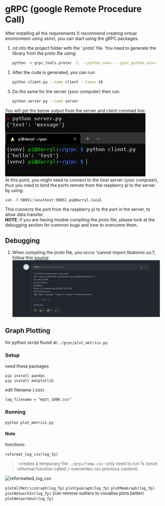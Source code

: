 # gRPC (google Remote Procedure Call)

After installing all the requirements (I recommend creating virtual environment using venv), you can start using the gRPC packages.

1. cd into the project folder with the '.proto' file. You need to generate the library from the proto file using:

    ```bash
    python -m grpc_tools.protoc -I. --python_out=. --grpc_python_out=. ./example.proto
    ```

2. After the code is generated, you can run:

    ```bash
    python client.py --name client --times 10
    ```

3. Do the same for the server (your computer) then run:

    ```bash
    python server.py --name server
    ```

You will get the below output from the server and client commad line:  
![grpc1](../images/grpc1.png)  
At this point, you might need to connect to the host server (your computer), thus you need to bind the ports remote from the raspberry pi to the server by using:

```bash
ssh -R 50051:localhost:50051 pi@darryl.local
```

This connects the port from the raspberry pi to the port in the server, to allow data transfer.  
**NOTE**: if you are having trouble compiling the proto file, please look at the debugging section for common bugs and how to overcome them.

## Debugging

1. When compiling the proto file, you occur 'cannot import libatomic.so.1', follow this [source](https://github.com/EdjeElectronics/TensorFlow-Object-Detection-on-the-Raspberry-Pi/issues/67):
![debug1](../images/debug1.jpg)

## Graph Plotting

for python script found at:
`./grpc/plot_metrics.py`

### Setup

need these packages
```
pip install pandas
pip install matplotlib
```

edit filename (.csv) 
```
log_filename = "mqtt_1000.csv"`
```
### Running

```
python plot_metrics.py
```

#### Note

functions:

`reformat_log_csv(log_fp) `
>-creates a temporary file:  `./grpc/temp.csv`
>-only need to run 1x 
>(once reformat function called > overwrites csv previous content)
<img width="657" alt="reformatted_log_csv" src="https://user-images.githubusercontent.com/49429691/142929066-0885b77b-0dd4-41ae-beb4-a545d06c32e3.png">

`plotAllMetricsGraph(log_fp)`
`plotCpuGraph(log_fp)`
`plotMemGraph(log_fp)`
`plotNetworkIn(log_fp)` (can remove outliers to visualise plots better)
`plotNetworkOut(log_fp)`
